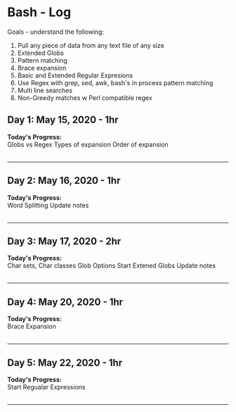 <!-- 
## Day N: May N, 2020 - Nhr
**Today's Progress:**  
**Thoughts:**  
**Link to work:**  
<br><br>

---
-->

# Bash - Log

Goals - understand the following:
1. Pull any piece of data from any text file of any size
2. Extended Globs
3. Pattern matching
4. Brace expansion
5. Basic and Extended Regular Expresions
6. Use Regex with grep, sed, awk, bash's in process pattern matching
7. Multi line searches
8. Non-Greedy matches w Perl compatible regex


## Day 1: May 15, 2020 - 1hr
**Today's Progress:**  
Globs vs Regex
Types of expansion
Order of expansion
<br><br>

---
## Day 2: May 16, 2020 - 1hr
**Today's Progress:**  
Word Splitting
Update notes
<br><br>

---
## Day 3: May 17, 2020 - 2hr
**Today's Progress:**  
Char sets, Char classes
Glob Options
Start Extened Globs
Update notes
<br><br>

---
## Day 4: May 20, 2020 - 1hr
**Today's Progress:**  
Brace Expansion
<br><br>

---
## Day 5: May 22, 2020 - 1hr
**Today's Progress:**  
Start Regualar Expressions
<br><br>

---